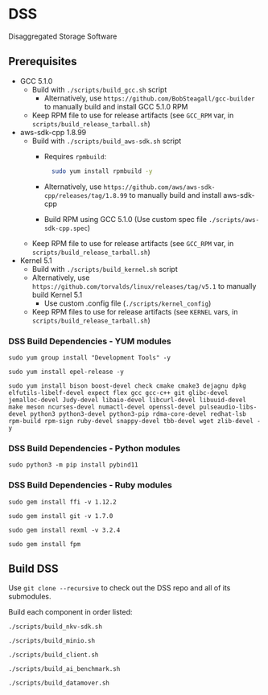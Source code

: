 # DSS

Disaggregated Storage Software

## Prerequisites

* GCC 5.1.0
  * Build with `./scripts/build_gcc.sh` script
    * Alternatively, use `https://github.com/BobSteagall/gcc-builder` to manually build and install GCC 5.1.0 RPM
  * Keep RPM file to use for release artifacts (see `GCC_RPM` var, in `scripts/build_release_tarball.sh`)
* aws-sdk-cpp 1.8.99
  * Build with `./scripts/build_aws-sdk.sh` script
    * Requires `rpmbuild`:

      ```bash
        sudo yum install rpmbuild -y
      ```

    * Alternatively, use `https://github.com/aws/aws-sdk-cpp/releases/tag/1.8.99` to manually build and install aws-sdk-cpp
    * Build RPM using GCC 5.1.0 (Use custom spec file `./scripts/aws-sdk-cpp.spec`)
  * Keep RPM file to use for release artifacts (see `GCC_RPM` var, in `scripts/build_release_tarball.sh`)
* Kernel 5.1
  * Build with `./scripts/build_kernel.sh` script
  * Alternatively, use `https://github.com/torvalds/linux/releases/tag/v5.1` to manually build Kernel 5.1
    * Use custom .config file (`./scripts/kernel_config`)
  * Keep RPM files to use for release artifacts (see `KERNEL` vars, in `scripts/build_release_tarball.sh`)

### DSS Build Dependencies - YUM modules

`sudo yum group install "Development Tools" -y`

`sudo yum install epel-release -y`

`sudo yum install bison boost-devel check cmake cmake3 dejagnu dpkg elfutils-libelf-devel expect flex gcc gcc-c++ git glibc-devel jemalloc-devel Judy-devel libaio-devel libcurl-devel libuuid-devel make meson ncurses-devel numactl-devel openssl-devel pulseaudio-libs-devel python3 python3-devel python3-pip rdma-core-devel redhat-lsb rpm-build rpm-sign ruby-devel snappy-devel tbb-devel wget zlib-devel -y`

### DSS Build Dependencies - Python modules

`sudo python3 -m pip install pybind11`

### DSS Build Dependencies - Ruby modules

`sudo gem install ffi -v 1.12.2`

`sudo gem install git -v 1.7.0`

`sudo gem install rexml -v 3.2.4`

`sudo gem install fpm`

## Build DSS

Use `git clone --recursive` to check out the DSS repo and all of its submodules.

Build each component in order listed:

`./scripts/build_nkv-sdk.sh`

`./scripts/build_minio.sh`

`./scripts/build_client.sh`

`./scripts/build_ai_benchmark.sh`

`./scripts/build_datamover.sh`

